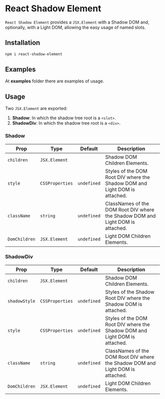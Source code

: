 # React Shadow Element

``React Shadow Element`` provides a ``JSX.Element`` with a Shadow DOM and, optionally, with a Light DOM, allowing the easy usage of named slots.

## Installation

```bash
npm i react-shadow-element
```

## Examples

At **examples** folder there are examples of usage.

## Usage

Two ``JSX.Element`` are exported:

1. **Shadow**: In which the shadow tree root is a ``<slot>``.
2. **ShadowDiv**: In which the shadow tree root is a ``<div>``.

### Shadow

| Prop | Type | Default | Description |
|------|------|---------|-------------|
| `children` | `JSX.Element` |   | Shadow DOM Children Elements. |
| `style` | `CSSProperties` |  `undefined` | Styles of the DOM Root DIV where the Shadow DOM and Light DOM is attached. |
| `className` | `string` | `undefined` | ClassNames of the DOM Root DIV where the Shadow DOM and Light DOM is attached. |
| `DomChildren` | `JSX.Element` | `undefined` | Light DOM Children Elements. |

### ShadowDiv

| Prop | Type | Default | Description |
|------|------|---------|-------------|
| `children` | `JSX.Element` |   | Shadow DOM Children Elements. |
| `shadowStyle` | `CSSProperties` |  `undefined` | Styles of the Shadow Root DIV where the Shadow DOM is attached. |
| `style` | `CSSProperties` |  `undefined` | Styles of the DOM Root DIV where the Shadow DOM and Light DOM is attached. |
| `className` | `string` | `undefined` | ClassNames of the DOM Root DIV where the Shadow DOM and Light DOM is attached. |
| `DomChildren` | `JSX.Element` | `undefined` | Light DOM Children Elements. |